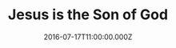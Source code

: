---
title: "Jesus is the Son of God"
image: "https://i.imgur.com/MuLYIpM.jpg"
date: "2016-07-17T11:00:00.000Z"
video:
  type: "vimeo"
  id: 175127683
speaker:
  name: "Rob Yanike"
  permalink: "rob-yanike"
series: "people-have-the-right-to-know"
---